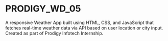 # PRODIGY_WD_05
A responsive Weather App built using HTML, CSS, and JavaScript that fetches real-time weather data via API based on user location or city input. Created as part of Prodigy Infotech Internship.
